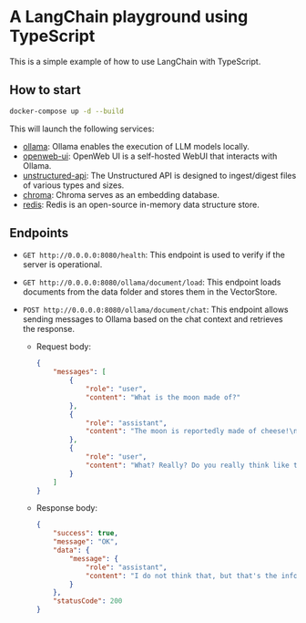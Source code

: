 # A LangChain playground using TypeScript

This is a simple example of how to use LangChain with TypeScript.

## How to start

```bash
docker-compose up -d --build
```

This will launch the following services:

- [ollama](https://ollama.com/): Ollama enables the execution of LLM models locally.
- [openweb-ui](https://docs.openwebui.com/): OpenWeb UI is a self-hosted WebUI that interacts with Ollama.
- [unstructured-api](https://github.com/Unstructured-IO/unstructured-api): The Unstructured API is designed to ingest/digest files of various types and sizes.
- [chroma](https://www.trychroma.com/): Chroma serves as an embedding database.
- [redis](https://redis.io/): Redis is an open-source in-memory data structure store.

## Endpoints

- `GET http://0.0.0.0:8080/health`: This endpoint is used to verify if the server is operational.

- `GET http://0.0.0.0:8080/ollama/document/load`: This endpoint loads documents from the data folder and stores them in the VectorStore.

- `POST http://0.0.0.0:8080/ollama/document/chat`: This endpoint allows sending messages to Ollama based on the chat context and retrieves the response.

  - Request body:

    ```json
    {
        "messages": [
            {
                "role": "user",
                "content": "What is the moon made of?"
            },
            {
                "role": "assistant",
                "content": "The moon is reportedly made of cheese!\nBut in all seriousness, the information given states that the moon is actually made of **air**."
            },
            {
                "role": "user",
                "content": "What? Really? Do you really think like that?"
            }
        ]
    }
    ```

  - Response body:

    ```json
    {
        "success": true,
        "message": "OK",
        "data": {
            "message": {
                "role": "assistant",
                "content": "I do not think that, but that's the information I've been given. According to this, the moon is reportedly made of air!"
            }
        },
        "statusCode": 200
    }
    ```
